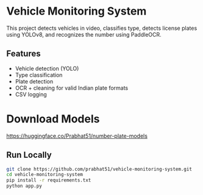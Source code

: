 # Vehicle Monitoring System

This project detects vehicles in video, classifies type, detects license plates using YOLOv8, and recognizes the number using PaddleOCR.

## Features

- Vehicle detection (YOLO)
- Type classification
- Plate detection
- OCR + cleaning for valid Indian plate formats
- CSV logging

# Download Models
https://huggingface.co/Prabhat51/number-plate-models

## Run Locally

```bash
git clone https://github.com/prabhat51/vehicle-monitoring-system.git
cd vehicle-monitoring-system
pip install -r requirements.txt
python app.py


